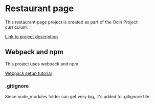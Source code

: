 # Restaurant page
This restaurant page project is created as part of the Odin Project curriculum.

[Link to project description](https://www.theodinproject.com/courses/javascript/lessons/restaurant-page?ref=lnav#student-solutions)

## Webpack and npm
This project uses webpack and npm.

[Webpack setup tutorial](https://webpack.js.org/guides/getting-started/)

### .gitignore
Since node_modules folder can get very big, it's added to .gitignore file.